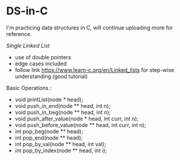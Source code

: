 # DS-in-C
I'm practicing data structures in C, will continue uploading more for reference. 

*Single Linked List*
- use of double pointers
- edge cases included
- follow link https://www.learn-c.org/en/Linked_lists for step-wise understanding (good tutorial)

Basic Operations :
- void printList(node * head);
- void push_in_end(node ** head, int n);
- void push_in_beg(node ** head, int n);
- void push_after_value(node * head, int curr, int n);
- void push_before_value(node ** head, int curr, int n);
- int pop_beg(node ** head);
- int pop_end(node ** head);
- int pop_by_val(node ** head, int val);
- int pop_by_index(node ** head, int i);
